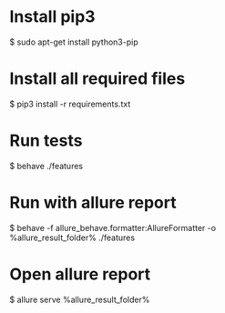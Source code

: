 # Install pip3

$ sudo apt-get install python3-pip

# Install all required files

$ pip3 install -r requirements.txt

# Run tests

$ behave ./features

# Run with allure report

$ behave -f allure_behave.formatter:AllureFormatter -o %allure_result_folder% ./features

# Open allure report
 
$ allure serve %allure_result_folder%